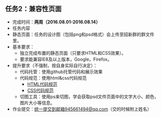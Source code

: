 ## 任务2：兼容性页面

- 完成时间：**两周（2016.08.01-2016.08.14）**
- 任务内容
 - 静态页面：任务的设计图（包括png和psd格式）会上传至招新群的群文件里。
- 基本要求：
    - 独立完成布置的静态页面（只要求HTML和CSS效果）。
    - 要求能兼容IE8及以上版本，Google，Firefox。
- 提升要求（不强制，按自身实际自行决定）：
    - 代码托管：使用github托管代码和展示效果
    - 代码规范：使用html&css代码规范
        - [HTML代码规范](https://github.com/ecomfe/spec/blob/master/html-style-guide.md)
        - [CSS代码规范](https://github.com/ecomfe/spec/blob/master/css-style-guide.md)
    - 切图工具：使用ps来切图，学会获取psd文件页面中的文字大小、颜色，图片大小等信息。
- 作业提交：统一提交到邮箱945661494@qq.com（交的时候附上姓名）
